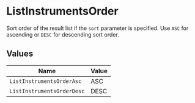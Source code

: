 # ListInstrumentsOrder

Sort order of the result list if the `sort` parameter is specified. Use `ASC` for ascending or `DESC` for descending sort order.


## Values

| Name                       | Value                      |
| -------------------------- | -------------------------- |
| `ListInstrumentsOrderAsc`  | ASC                        |
| `ListInstrumentsOrderDesc` | DESC                       |